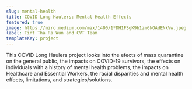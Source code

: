 ```yaml
---
slug: mental-health
title: COVID Long Haulers: Mental Health Effects
featured: true
image: https://miro.medium.com/max/1400/1*DH1FSgK9b1zm6kOAdENkVw.jpeg
label: Tint Tha Ra Wun and CVT Team
templateKey: project
---
```

This COVID Long Haulers project looks into the efects of mass quarantine on the general public, the impacts on COVID-19 survivors, the effects on individuals with a history of mental health problems, the impacts on Healthcare and Essential Workers, the racial disparities and mental health effects, limitations, and strategies/solutions.
